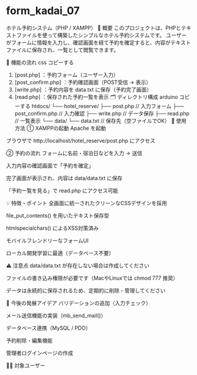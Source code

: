 # form_kadai_07

ホテル予約システム（PHP / XAMPP）
📌 概要
このプロジェクトは、PHPとテキストファイルを使って構築したシンプルなホテル予約システムです。
ユーザーがフォームに情報を入力し、確認画面を経て予約を確定すると、内容がテキストファイルに保存され、一覧として閲覧できます。

🔁 機能の流れ
css
コピーする
1. [post.php]      ：予約フォーム（ユーザー入力）
2. [post_confirm.php] ：予約確認画面（POST受信 → 表示）
3. [write.php]     ：予約内容を data.txt に保存（予約完了画面）
4. [read.php]      ：保存された予約一覧を表示
🗂 ディレクトリ構成
arduino
コピーする
htdocs/
└── hotel_reserve/
    ├── post.php              // 入力フォーム
    ├── post_confirm.php      // 入力確認
    ├── write.php             // データ保存
    ├── read.php              // 一覧表示
    └── data/
        └── data.txt          // 保存先（空ファイルでOK）
🚀 使用方法
① XAMPPの起動
Apache を起動

ブラウザで http://localhost/hotel_reserve/post.php にアクセス

② 予約の流れ
フォームに名前・宿泊日などを入力 → 送信

入力内容の確認画面で「予約を確定」

完了画面が表示され、内容は data/data.txt に保存

「予約一覧を見る」で read.php にアクセス可能

💡 特徴・ポイント
全画面に統一されたクリーンなCSSデザインを採用

file_put_contents() を用いたテキスト保存型

htmlspecialchars() によるXSS対策済み

モバイルフレンドリーなフォームUI

ローカル開発学習に最適（データベース不要）

⚠ 注意点
data/data.txt が存在しない場合は作成してください

ファイルの書き込み権限が必要です（MacやLinuxでは chmod 777 推奨）

データは永続的に保存されるため、定期的に削除・管理してください

🔧 今後の発展アイデア
バリデーションの追加（入力チェック）

メール送信機能の実装（mb_send_mail()）

データベース連携（MySQL / PDO）

予約削除・編集機能

管理者ログインページの作成

👨‍🏫 対象ユーザー
